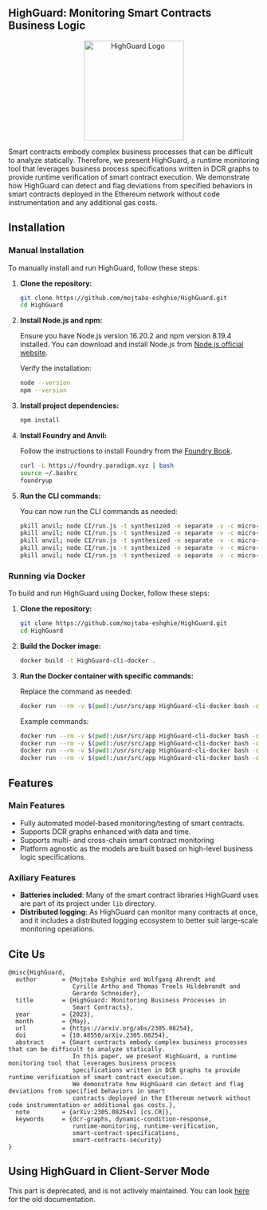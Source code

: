 ## HighGuard: Monitoring Smart Contracts Business Logic

<p align="center">
  <img src="https://github.com/mojtaba-eshghie/Clawk/assets/37236297/4ea40602-3791-478b-b121-28f4cd9555a5" width="200" alt="HighGuard Logo">
</p>

Smart contracts embody complex business processes that can be difficult to analyze statically. Therefore, we present HighGuard, a runtime monitoring tool that leverages business process specifications written in DCR graphs to provide runtime verification of smart contract execution. We demonstrate how HighGuard can detect and flag deviations from specified behaviors in smart contracts deployed in the Ethereum network without code instrumentation and any additional gas costs.

## Installation

### Manual Installation

To manually install and run HighGuard, follow these steps:

1. **Clone the repository:**

   ```sh
   git clone https://github.com/mojtaba-eshghie/HighGuard.git
   cd HighGuard
   ```

2. **Install Node.js and npm:**

   Ensure you have Node.js version 16.20.2 and npm version 8.19.4 installed. You can download and install Node.js from [Node.js official website](https://nodejs.org/).

   Verify the installation:

   ```sh
   node --version
   npm --version
   ```

3. **Install project dependencies:**

   ```sh
   npm install
   ```

4. **Install Foundry and Anvil:**

   Follow the instructions to install Foundry from the [Foundry Book](https://book.getfoundry.sh/getting-started/installation).

   ```sh
   curl -L https://foundry.paradigm.xyz | bash
   source ~/.bashrc
   foundryup
   ```

5. **Run the CLI commands:**

   You can now run the CLI commands as needed:

   ```sh
   pkill anvil; node CI/run.js -t synthesized -e separate -v -c micro-configs/config-synthesized-governance.yml
   pkill anvil; node CI/run.js -t synthesized -e separate -v -c micro-configs/config-synthesized-escrow.yml
   pkill anvil; node CI/run.js -t synthesized -e separate -v -c micro-configs/config-synthesized-multistageauction.yml
   pkill anvil; node CI/run.js -t synthesized -e separate -v -c micro-configs/config-synthesized-prizedistribution.yml
   pkill anvil; node CI/run.js -t synthesized -e separate -v -c micro-configs/config-synthesized-productorder.yml
   ```

### Running via Docker

To build and run HighGuard using Docker, follow these steps:

1. **Clone the repository:**

   ```sh
   git clone https://github.com/mojtaba-eshghie/HighGuard.git
   cd HighGuard
   ```

2. **Build the Docker image:**

   ```sh
   docker build -t HighGuard-cli-docker .
   ```

3. **Run the Docker container with specific commands:**

   Replace the command as needed:

   ```sh
   docker run --rm -v $(pwd):/usr/src/app HighGuard-cli-docker bash -c "pkill anvil; node CI/run.js -t synthesized -e separate -v -c micro-configs/config-synthesized-governance.yml"
   ```

   Example commands:

   ```sh
   docker run --rm -v $(pwd):/usr/src/app HighGuard-cli-docker bash -c "pkill anvil; node CI/run.js -t synthesized -e separate -v -c micro-configs/config-synthesized-escrow.yml"
   docker run --rm -v $(pwd):/usr/src/app HighGuard-cli-docker bash -c "pkill anvil; node CI/run.js -t synthesized -e separate -v -c micro-configs/config-synthesized-multistageauction.yml"
   docker run --rm -v $(pwd):/usr/src/app HighGuard-cli-docker bash -c "pkill anvil; node CI/run.js -t synthesized -e separate -v -c micro-configs/config-synthesized-prizedistribution.yml"
   docker run --rm -v $(pwd):/usr/src/app HighGuard-cli-docker bash -c "pkill anvil; node CI/run.js -t synthesized -e separate -v -c micro-configs/config-synthesized-productorder.yml"
   ```

## Features

### Main Features

- Fully automated model-based monitoring/testing of smart contracts.
- Supports DCR graphs enhanced with data and time.
- Supports multi- and cross-chain smart contract monitoring
- Platform agnostic as the models are built based on high-level business logic specifications.

### Axiliary Features

- **Batteries included**: Many of the smart contract libraries HighGuard uses are part of its project under `lib` directory.
- **Distributed logging**: As HighGuard can monitor many contracts at once, and it includes a distributed logging ecosystem to better suit large-scale monitoring operations.
<!--

## Installation

The ecosystem is tested with:

|          | Server   | Client   |
| -------- | -------- | -------- |
| **Node** | v16.20.2 | v18.17.1 |
| **NPM**  | 8.19.4   | 9.6.7    |

Run the `npm install` in the main repository directory and the following directories:

`server/monitor`

`client` -->

## Cite Us

```
@misc{HighGuard,
  author       = {Mojtaba Eshghie and Wolfgang Ahrendt and
                  Cyrille Artho and Thomas Troels Hildebrandt and
                  Gerardo Schneider},
  title        = {HighGuard: Monitoring Business Processes in
                  Smart Contracts},
  year         = {2023},
  month        = {May},
  url          = {https://arxiv.org/abs/2305.08254},
  doi          = {10.48550/arXiv.2305.08254},
  abstract     = {Smart contracts embody complex business processes that can be difficult to analyze statically.
                  In this paper, we present HighGuard, a runtime monitoring tool that leverages business process
                  specifications written in DCR graphs to provide runtime verification of smart contract execution.
                  We demonstrate how HighGuard can detect and flag deviations from specified behaviors in smart
                  contracts deployed in the Ethereum network without code instrumentation or additional gas costs.},
  note         = {arXiv:2305.08254v1 [cs.CR]},
  keywords     = {dcr-graphs, dynamic-condition-response,
                  runtime-monitoring, runtime-verification,
                  smart-contract-specifications,
                  smart-contracts-security}
}

```

## Using HighGuard in Client-Server Mode

This part is deprecated, and is not actively maintained. You can look [here](https://github.com/mojtaba-eshghie/HighGuard/wiki/Using-HighGuard-in-Client%E2%80%90Server-Mode) for the old documentation.
